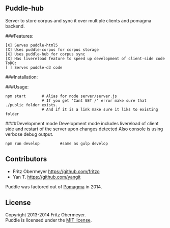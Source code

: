 ## Puddle-hub

Server to store corpus and sync it over multiple clients and pomagma backend. 


###Features:    

    [X] Serves puddle-html5    
    [X] Uses puddle-corpus for corpus storage 
    [X] Uses puddle-hub for corpus sync
    [X] Has livereload feature to speed up development of client-side code
    ToDO:
    [ ] Serves puddle-d3 code
    
    
###Installation:
    
    
###Usage:    
                                        
    npm start       # Alias for node server/server.js
                    # If you get 'Cant GET /' error make sure that ./public folder exists.
                    # And if it is a link make sure it liks to existing folder
    
####Development mode
Development mode includes livereload of client side and restart of the server upon changes detected
Also console is using verbose debug output.
    
    npm run develop         #same as gulp develop
    
    
## Contributors

- Fritz Obermeyer <https://github.com/fritzo>
- Yan T. <https://github.com/yangit>

Puddle was factored out of [Pomagma](https://github.com/fritzo/pomagma) in 2014.

## License

Copyright 2013-2014 Fritz Obermeyer.<br/>
Puddle is licensed under the [MIT license](/LICENSE).